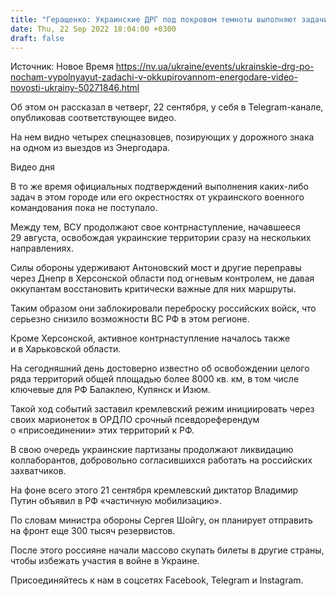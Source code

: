 ```yaml
---
title: "Геращенко: Украинские ДРГ под покровом темноты выполняют задачи в оккупированном РФ Энергодаре — видео"
date: Thu, 22 Sep 2022 18:04:00 +0300
draft: false
---
```

Источник: Новое Время https://nv.ua/ukraine/events/ukrainskie-drg-po-nocham-vypolnyayut-zadachi-v-okkupirovannom-energodare-video-novosti-ukrainy-50271846.html


 Об этом он рассказал в четверг, 22 сентября, у себя в Telegram-канале, опубликовав соответствующее видео.

На нем видно четырех спецназовцев, позирующих у дорожного знака на одном из выездов из Энергодара.

 Видео дня   

В то же время официальных подтверждений выполнения каких-либо задач в этом городе или его окрестностях от украинского военного командования пока не поступало.

Между тем, ВСУ продолжают свое контрнаступление, начавшееся 29 августа, освобождая украинские территории сразу на нескольких направлениях.

Силы обороны удерживают Антоновский мост и другие переправы через Днепр в Херсонской области под огневым контролем, не давая оккупантам восстановить критически важные для них маршруты.

Таким образом они заблокировали переброску российских войск, что серьезно снизило возможности ВС РФ в этом регионе.

Кроме Херсонской, активное контрнаступление началось также и в Харьковской области.

На сегодняшний день достоверно известно об освобождении целого ряда территорий общей площадью более 8000 кв. км, в том числе ключевые для РФ Балаклею, Купянск и Изюм.

Такой ход событий заставил кремлевский режим инициировать через своих марионеток в ОРДЛО срочный псевдореферендум о «присоединении» этих территорий к РФ.

В свою очередь украинские партизаны продолжают ликвидацию коллаборантов, добровольно согласившихся работать на российских захватчиков.

На фоне всего этого 21 сентября кремлевский диктатор Владимир Путин объявил в РФ «частичную мобилизацию».

По словам министра обороны Сергея Шойгу, он планирует отправить на фронт еще 300 тысяч резервистов.

После этого россияне начали массово скупать билеты в другие страны, чтобы избежать участия в войне в Украине.

Присоединяйтесь к нам в соцсетях Facebook, Telegram и Instagram.
